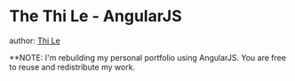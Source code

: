 The Thi Le - AngularJS
======================

author: [Thi Le](http://www.thethile.com)

**NOTE:  I'm rebuilding my personal portfolio using AngularJS. You are free to reuse and redistribute my work.


